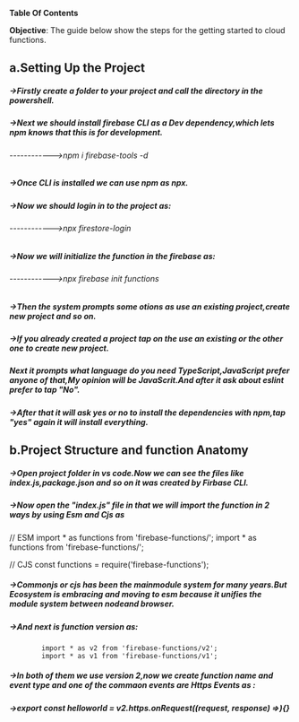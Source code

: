 **Table Of Contents**

**Objective**: The guide below show the steps for the getting started to cloud functions.

## a.Setting Up the Project
##### ->Firstly create a folder to your project and call the directory in the powershell.
##### ->Next we should install firebase CLI as a Dev dependency,which lets npm knows that this is for development.
###### ------------>npm i firebase-tools -d
##### ->Once CLI is installed we can use npm as npx.
##### ->Now we should login in to the project as:
###### ------------>npx firestore-login
##### ->Now we will initialize the function in the firebase as:
###### ------------>npx firebase init functions
##### ->Then the system prompts some otions as use an existing project,create new project and so on.
##### ->If you already created a project tap on the use an existing or the other one to create new project.
##### Next it prompts what language do you need TypeScript,JavaScript prefer anyone of that,My opinion will be JavaScrit.And after it ask about eslint prefer to tap "No".
##### ->After that it will ask yes or no to install the dependencies with npm,tap "yes" again it will install everything. 

## b.Project Structure and function Anatomy
##### ->Open project folder in vs code.Now we can see the files like index.js,package.json and so on it was created by Firbase CLI.
##### ->Now open the "index.js" file in that we will import the function in 2 ways by using Esm and Cjs as
// ESM
            import * as functions from 'firebase-functions/';
            import * as functions from 'firebase-functions/';


// CJS
const functions = require('firebase-functions');
##### ->Commonjs or cjs has been the mainmodule system for many years.But Ecosystem is embracing and moving to esm because it unifies the module system between nodeand browser.
##### ->And next is function version as:
            import * as v2 from 'firebase-functions/v2';
            import * as v1 from 'firebase-functions/v1';
##### ->In both of them we use version 2,now we create function name and event type and one of the commaon events are Https Events as :
##### ->export const helloworld = v2.https.onRequest((request, response) =>){} 